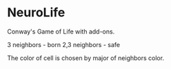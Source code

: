# NeuroLife
Conway's Game of Life with add-ons.

3 neighbors - born
2,3 neighbors - safe

The color of cell is chosen by major of neighbors color.
